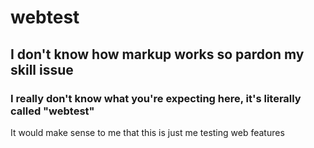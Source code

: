 # webtest

## I don't know how markup works so pardon my skill issue

### I really don't know what you're expecting here, it's literally called "webtest"

It would make sense to me that this is just me testing web features
